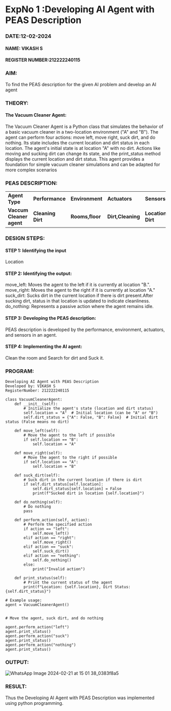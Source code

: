 # ExpNo 1 :Developing AI Agent with PEAS Description
### DATE:12-02-2024
#### NAME: VIKASH S
#### REGISTER NUMBER:212222240115
### AIM:
To find the PEAS description for the given AI problem and develop an AI agent

### THEORY:
#### The Vacuum Cleaner Agent:
The Vacuum Cleaner Agent is a Python class that simulates the behavior of a basic vacuum cleaner in a two-location environment ("A" and "B"). The agent can perform four actions: move left, move right, suck dirt, and do nothing. Its state includes the current location and dirt status in each location. The agent's initial state is at location "A" with no dirt. Actions like moving and sucking dirt can change its state, and the print_status method displays the current location and dirt status. This agent provides a foundation for simple vacuum cleaner simulations and can be adapted for more complex scenarios

### PEAS DESCRIPTION:
<table>
  <tr>
    <td><strong>Agent Type</strong></td>
    <td><strong>Performance</strong></td>
     <td><strong>Environment</strong></td>
    <td><strong>Actuators</strong></td>
    <td><strong>Sensors</strong></td>
  </tr>
    <tr>
    <td><strong>Vaccum Cleaner agent</strong></td>
    <td><strong>Cleaning Dirt</strong></td>
     <td><strong>Rooms,floor</strong></td>
    <td><strong>Dirt,Cleaning</strong></td>
    <td><strong>Location,Sensing Dirt</strong></td>
  </tr>
</table>

### DESIGN STEPS:
#### STEP 1: Identifying the input
   Location
#### STEP 2: Identifying the output:
   move_left:  Moves the agent to the left if it is currently at location "B.".<br>
   move_right: Moves the agent to the right if it is currently at location "A."<br>
   suck_dirt:  Sucks dirt in the current location if there is dirt present.After sucking dirt, status in that location is updated to indicate cleanliness.<br>
   do_nothing: Represents a passive action where the agent remains idle.
#### STEP 3: Developing the PEAS description:
   PEAS description is developed by the performance, environment, actuators, and sensors in an agent.
#### STEP 4: Implementing the AI agent:
   Clean the room and Search for dirt and Suck it.

### PROGRAM:
```PY
Developing AI Agent with PEAS Description
Developed by: VIKASH S
RegisterNumber: 212222240115

class VacuumCleanerAgent:
    def __init__(self):
        # Initialize the agent's state (location and dirt status)
        self.location = "A"  # Initial location (can be "A" or "B")
        self.dirt_status = {"A": False, "B": False}  # Initial dirt status (False means no dirt)

    def move_left(self):
        # Move the agent to the left if possible
        if self.location == "B":
            self.location = "A"

    def move_right(self):
        # Move the agent to the right if possible
        if self.location == "A":
            self.location = "B"

    def suck_dirt(self):
        # Suck dirt in the current location if there is dirt
        if self.dirt_status[self.location]:
            self.dirt_status[self.location] = False
            print(f"Sucked dirt in location {self.location}")

    def do_nothing(self):
        # Do nothing
        pass

    def perform_action(self, action):
        # Perform the specified action
        if action == "left":
            self.move_left()
        elif action == "right":
            self.move_right()
        elif action == "suck":
            self.suck_dirt()
        elif action == "nothing":
            self.do_nothing()
        else:
            print("Invalid action")

    def print_status(self):
        # Print the current status of the agent
        print(f"Location: {self.location}, Dirt Status: {self.dirt_status}")

# Example usage:
agent = VacuumCleanerAgent()


# Move the agent, suck dirt, and do nothing

agent.perform_action("left")
agent.print_status()
agent.perform_action("suck")
agent.print_status()
agent.perform_action("nothing")
agent.print_status()
```
### OUTPUT:

![WhatsApp Image 2024-02-21 at 15 01 38_0383f8a5](https://github.com/vikashsenthil21/19AI405ExpNo1/assets/119433834/e74aace1-0ffe-452c-9c00-2df9acec63fb)

### RESULT:
Thus the Developing AI Agent with PEAS Description was implemented  using
python programming.
